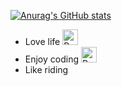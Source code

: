 <!-- 标题 + 个人描述, emoji 取自: http://emojihomepage.com -->

  [![Anurag's GitHub stats](https://github-readme-stats.vercel.app/api?username=fsyud)](https://github.com/anuraghazra/github-readme-stats)

- Love life   <img src="https://raw.githubusercontent.com/Tarikul-Islam-Anik/Animated-Fluent-Emojis/master/Emojis/Smilies/Beating%20Heart.png" alt="Beating Heart" width="25" height="25" />
- Enjoy coding <img src="https://raw.githubusercontent.com/Tarikul-Islam-Anik/Animated-Fluent-Emojis/master/Emojis/Smilies/Partying%20Face.png" alt="Partying Face" width="25" height="25" />
- Like riding  

<!-- <p align="center">
  <img src="https://streak-stats.demolab.com?user=ligdy7&border_radius=0.4&card_width=700" />
  
</p> -->


